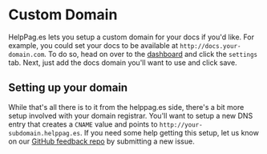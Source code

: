 # Custom Domain

HelpPag.es lets you setup a custom domain for your docs if you'd like. For example, you could set your docs to be available at `http://docs.your-domain.com`.  To do so, head on over to the [dashboard](http://dashboard.helppag.es) and click the `settings` tab.  Next, just add the docs domain you'll want to use and click save.

## Setting up your domain
While that's all there is to it from the helppag.es side, there's a bit more setup involved with your domain registrar.  You'll want to setup a new DNS entry that creates a `CNAME` value and points to `http://your-subdomain.helppag.es`.  If you need some help getting this setup, let us know on our [GitHub feedback repo](https://github.com/helppages/feedback/issues) by submitting a new issue.
